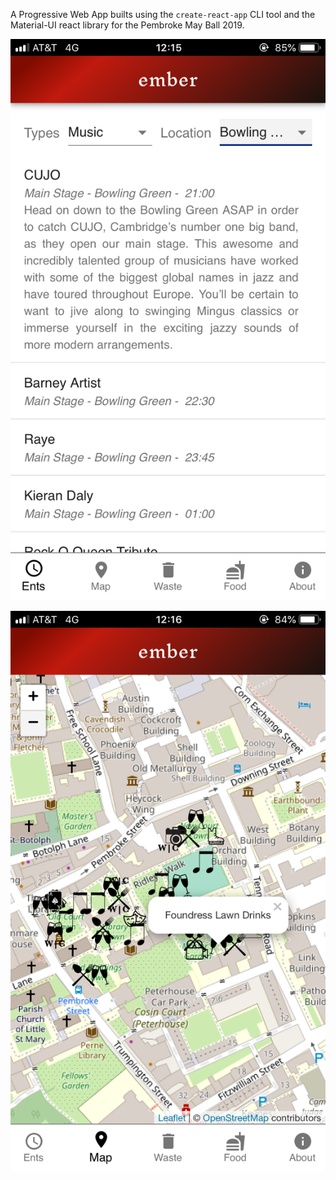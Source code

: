 A Progressive Web App builts using the `create-react-app` CLI tool and the Material-UI react library for the Pembroke May Ball 2019. 

![Home screen of the app](./app1.PNG)

![Map in the App](./app2.PNG)
